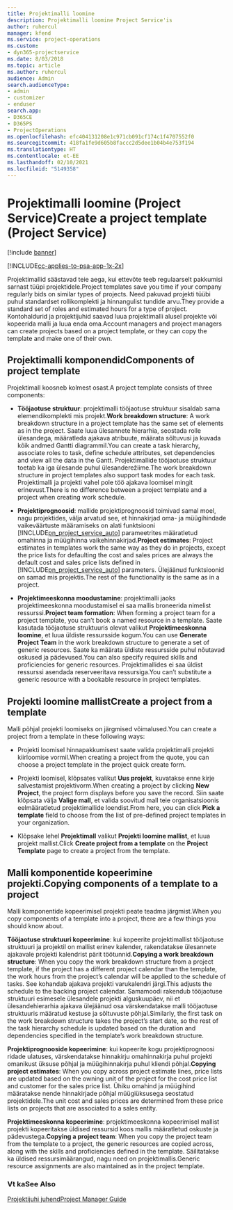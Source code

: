 ```yaml
---
title: Projektimalli loomine
description: Projektimalli loomine Project Service'is
author: ruhercul
manager: kfend
ms.service: project-operations
ms.custom:
- dyn365-projectservice
ms.date: 8/03/2018
ms.topic: article
ms.author: ruhercul
audience: Admin
search.audienceType:
- admin
- customizer
- enduser
search.app:
- D365CE
- D365PS
- ProjectOperations
ms.openlocfilehash: efc404131208e1c971cb091cf174c1f4707552f0
ms.sourcegitcommit: 418fa1fe9d605b8faccc2d5dee1b04b4e753f194
ms.translationtype: HT
ms.contentlocale: et-EE
ms.lasthandoff: 02/10/2021
ms.locfileid: "5149358"
---
```

# <a name="create-a-project-template-project-service"></a><span data-ttu-id="a5b68-103">Projektimalli loomine (Project Service)</span><span class="sxs-lookup"><span data-stu-id="a5b68-103">Create a project template (Project Service)</span></span>

[!include [banner](../includes/psa-now-project-operations.md)]

[!INCLUDE[cc-applies-to-psa-app-1x-2x](../includes/cc-applies-to-psa-app-1x-2x.md)]

<span data-ttu-id="a5b68-104">Projektimallid säästavad teie aega, kui ettevõte teeb regulaarselt pakkumisi sarnast tüüpi projektidele.</span><span class="sxs-lookup"><span data-stu-id="a5b68-104">Project templates save you time if your company regularly bids on similar types of projects.</span></span> <span data-ttu-id="a5b68-105">Need pakuvad projekti tüübi puhul standardset rollikomplekti ja hinnangulist tundide arvu.</span><span class="sxs-lookup"><span data-stu-id="a5b68-105">They provide a standard set of roles and estimated hours for a type of project.</span></span> <span data-ttu-id="a5b68-106">Kontohaldurid ja projektijuhid saavad luua projektimalli alusel projekte või kopeerida malli ja luua enda oma.</span><span class="sxs-lookup"><span data-stu-id="a5b68-106">Account managers and project managers can create projects based on a project template, or they can copy the template and make one of their own.</span></span>  
  
## <a name="components-of-project-template"></a><span data-ttu-id="a5b68-107">Projektimalli komponendid</span><span class="sxs-lookup"><span data-stu-id="a5b68-107">Components of project template</span></span>
 <span data-ttu-id="a5b68-108">Projektimall koosneb kolmest osast.</span><span class="sxs-lookup"><span data-stu-id="a5b68-108">A project template consists of three components:</span></span>  
  
- <span data-ttu-id="a5b68-109">**Tööjaotuse struktuur**: projektimalli tööjaotuse struktuur sisaldab sama elemendikomplekti mis projekt.</span><span class="sxs-lookup"><span data-stu-id="a5b68-109">**Work breakdown structure**: A work breakdown structure in a project template has the same set of elements as in the project.</span></span> <span data-ttu-id="a5b68-110">Saate luua ülesannete hierarhia, seostada rolle ülesandega, määratleda ajakava atribuute, määrata sõltuvusi ja kuvada kõik andmed Gantti diagrammil.</span><span class="sxs-lookup"><span data-stu-id="a5b68-110">You can create a task hierarchy, associate roles to task, define schedule attributes, set dependencies and view all the data in the Gantt.</span></span> <span data-ttu-id="a5b68-111">Projektimallide tööjaotuse struktuur toetab ka iga ülesande puhul ülesanderežiime.</span><span class="sxs-lookup"><span data-stu-id="a5b68-111">The work breakdown structure in project templates also support task modes for each task.</span></span> <span data-ttu-id="a5b68-112">Projektimalli ja projekti vahel pole töö ajakava loomisel mingit erinevust.</span><span class="sxs-lookup"><span data-stu-id="a5b68-112">There is no difference between a project template and a project when creating work schedule.</span></span>  
  
- <span data-ttu-id="a5b68-113">**Projektiprognoosid**: mallide projektiprognoosid toimivad samal moel, nagu projektides, välja arvatud see, et hinnakirjad oma- ja müügihindade vaikeväärtuste määramiseks on alati funktsiooni [!INCLUDE[pn_project_service_auto](../includes/pn-project-service-auto.md)] parameetrites määratletud omahinna ja müügihinna vaikehinnakirjad.</span><span class="sxs-lookup"><span data-stu-id="a5b68-113">**Project estimates**: Project estimates in templates work the same way as they do in projects, except the price lists for defaulting the cost and sales prices are always the default cost and sales price lists defined in [!INCLUDE[pn_project_service_auto](../includes/pn-project-service-auto.md)] parameters.</span></span> <span data-ttu-id="a5b68-114">Ülejäänud funktsioonid on samad mis projektis.</span><span class="sxs-lookup"><span data-stu-id="a5b68-114">The rest of the functionality is the same as in a project.</span></span>  
  
- <span data-ttu-id="a5b68-115">**Projektimeeskonna moodustamine**: projektimalli jaoks projektimeeskonna moodustamisel ei saa mallis broneerida nimelist ressurssi.</span><span class="sxs-lookup"><span data-stu-id="a5b68-115">**Project team formation**: When forming a project team for a project template, you can’t book a named resource in a template.</span></span> <span data-ttu-id="a5b68-116">Saate kasutada tööjaotuse struktuuris olevat valikut **Projektimeeskonna loomine**, et luua üldiste ressursside kogum.</span><span class="sxs-lookup"><span data-stu-id="a5b68-116">You can use **Generate Project Team** in the work breakdown structure to generate a set of generic resources.</span></span> <span data-ttu-id="a5b68-117">Saate ka määrata üldiste ressursside puhul nõutavad oskused ja pädevused.</span><span class="sxs-lookup"><span data-stu-id="a5b68-117">You can also specify required skills and proficiencies for generic resources.</span></span> <span data-ttu-id="a5b68-118">Projektimallides ei saa üldist ressurssi asendada reserveeritava ressursiga.</span><span class="sxs-lookup"><span data-stu-id="a5b68-118">You can’t substitute a generic resource with a bookable resource in project templates.</span></span>  
  
## <a name="create-a-project-from-a-template"></a><span data-ttu-id="a5b68-119">Projekti loomine mallist</span><span class="sxs-lookup"><span data-stu-id="a5b68-119">Create a project from a template</span></span>  
 <span data-ttu-id="a5b68-120">Malli põhjal projekti loomiseks on järgmised võimalused.</span><span class="sxs-lookup"><span data-stu-id="a5b68-120">You can create a project from a template in these following ways:</span></span>  
  
-   <span data-ttu-id="a5b68-121">Projekti loomisel hinnapakkumisest saate valida projektimalli projekti kiirloomise vormil.</span><span class="sxs-lookup"><span data-stu-id="a5b68-121">When creating a project from the quote, you can choose a project template in the project quick create form.</span></span>  
  
-   <span data-ttu-id="a5b68-122">Projekti loomisel, klõpsates valikut **Uus projekt**, kuvatakse enne kirje salvestamist projektivorm.</span><span class="sxs-lookup"><span data-stu-id="a5b68-122">When creating a project by clicking **New Project**, the project form displays before you save the record.</span></span> <span data-ttu-id="a5b68-123">Siin saate klõpsata välja **Valige mall**, et valida soovitud mall teie organisatsioonis eelmääratletud projektimallide loendist.</span><span class="sxs-lookup"><span data-stu-id="a5b68-123">From here, you can click **Pick a template** field to choose from the list of pre-defined project templates in your organization.</span></span>  
  
-   <span data-ttu-id="a5b68-124">Klõpsake lehel **Projektimall** valikut **Projekti loomine mallist**, et luua projekt mallist.</span><span class="sxs-lookup"><span data-stu-id="a5b68-124">Click **Create project from a template** on the **Project Template** page to create a project from the template.</span></span>  
  
## <a name="copying-components-of-a-template-to-a-project"></a><span data-ttu-id="a5b68-125">Malli komponentide kopeerimine projekti.</span><span class="sxs-lookup"><span data-stu-id="a5b68-125">Copying components of a template to a project</span></span>  
 <span data-ttu-id="a5b68-126">Malli komponentide kopeerimisel projekti peate teadma järgmist.</span><span class="sxs-lookup"><span data-stu-id="a5b68-126">When you copy components of a template into a project, there are a few things you should know about.</span></span>  
  
 <span data-ttu-id="a5b68-127">**Tööjaotuse struktuuri kopeerimine**: kui kopeerite projektimallist tööjaotuse struktuuri ja projektil on mallist erinev kalender, rakendatakse ülesannete ajakavale projekti kalendrist pärit töötunnid.</span><span class="sxs-lookup"><span data-stu-id="a5b68-127">**Copying a work breakdown structure**: When you copy the work breakdown structure from a project template, if the project has a different project calendar than the template, the work hours from the project’s calendar will be applied to the schedule of tasks.</span></span> <span data-ttu-id="a5b68-128">See kohandab ajakava projekti varukalendri järgi.</span><span class="sxs-lookup"><span data-stu-id="a5b68-128">This adjusts the schedule to the backing project calendar.</span></span> <span data-ttu-id="a5b68-129">Samamoodi rakendub tööjaotuse struktuuri esimesele ülesandele projekti alguskuupäev, nii et ülesandehierarhia ajakava ülejäänud osa värskendatakse malli tööjaotuse struktuuris määratud kestuse ja sõltuvuste põhjal.</span><span class="sxs-lookup"><span data-stu-id="a5b68-129">Similarly, the first task on the work breakdown structure takes the project’s start date, so the rest of the task hierarchy schedule is updated based on the duration and dependencies specified in the template’s work breakdown structure.</span></span>  
  
 <span data-ttu-id="a5b68-130">**Projektiprognooside kopeerimine**: kui kopeerite kogu projektiprognoosi ridade ulatuses, värskendatakse hinnakirju omahinnakirja puhul projekti omanikust üksuse põhjal ja müügihinnakirja puhul kliendi põhjal.</span><span class="sxs-lookup"><span data-stu-id="a5b68-130">**Copying project estimates**: When you copy across project estimate lines, price lists are updated based on the owning unit of the project for the cost price list and customer for the sales price list.</span></span> <span data-ttu-id="a5b68-131">Ühiku omahind ja müügihind määratakse nende hinnakirjade põhjal müügiüksusega seostatud projektidele.</span><span class="sxs-lookup"><span data-stu-id="a5b68-131">The unit cost and sales prices are determined from these price lists on projects that are associated to a sales entity.</span></span>  
  
 <span data-ttu-id="a5b68-132">**Projektimeeskonna kopeerimine**: projektimeeskonna kopeerimisel mallist projekti kopeeritakse üldised ressursid koos mallis määratletud oskuste ja pädevustega.</span><span class="sxs-lookup"><span data-stu-id="a5b68-132">**Copying a project team**: When you copy the project team from the template to a project, the generic resources are copied across, along with the skills and proficiencies defined in the template.</span></span> <span data-ttu-id="a5b68-133">Säilitatakse ka üldised ressursimäärangud, nagu need on projektimallis.</span><span class="sxs-lookup"><span data-stu-id="a5b68-133">Generic resource assignments are also maintained as in the project template.</span></span>  
  
### <a name="see-also"></a><span data-ttu-id="a5b68-134">Vt ka</span><span class="sxs-lookup"><span data-stu-id="a5b68-134">See Also</span></span>  
 [<span data-ttu-id="a5b68-135">Projektijuhi juhend</span><span class="sxs-lookup"><span data-stu-id="a5b68-135">Project Manager Guide</span></span>](../psa/project-manager-guide.md)
